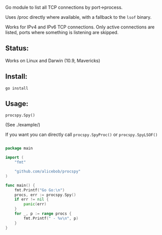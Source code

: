 Go module to list all TCP connections by port->process.

Uses /proc directly where available, with a fallback to the `lsof` binary.

Works for IPv4 and IPv6
TCP connections. Only active connections are listed, ports where something is
listening are skipped.

Status:
-------

Works on Linux and Darwin (10.9, Mavericks)

Install:
--------

`go install`

Usage:
------

`procspy.Spy()`

(See ./example/)

If you want you can directly call `procspy.SpyProc()` or `procspy.SpyLSOF()`

``` go

package main

import (
	"fmt"

	"github.com/alicebob/procspy"
)

func main() {
	fmt.Printf("Go Go:\n")
	procs, err := procspy.Spy()
	if err != nil {
		panic(err)
	}
	for _, p := range procs {
		fmt.Printf(" - %v\n", p)
	}
}
```
